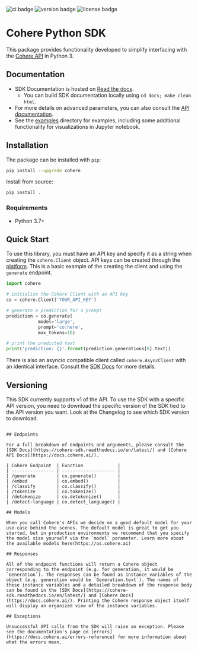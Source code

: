 ![ci badge](https://github.com/cohere-ai/cohere-python/actions/workflows/test.yaml/badge.svg)
![version badge](https://img.shields.io/pypi/v/cohere)
![license badge](https://img.shields.io/github/license/cohere-ai/cohere-python)

# Cohere Python SDK

This package provides functionality developed to simplify interfacing with the [Cohere API](https://docs.cohere.ai/) in Python 3.

## Documentation

* SDK Documentation is hosted on [Read the docs](https://cohere-sdk.readthedocs.io/en/latest/).
  * You can build SDK documentation locally using `cd docs; make clean html`.
* For more details on advanced parameters, you can also consult the [API documentation](https://docs.cohere.ai/reference/about).
* See the [examples](examples/) directory for examples, including  some additional functionality for visualizations in Jupyter notebook.

## Installation

The package can be installed with `pip`:

```bash
pip install --upgrade cohere
```

Install from source:

```bash
pip install .
```

### Requirements

- Python 3.7+

## Quick Start

To use this library, you must have an API key and specify it as a string when creating the `cohere.Client` object. API keys can be created through the [platform](https://os.cohere.ai). This is a basic example of the creating the client and using the `generate` endpoint.

```python
import cohere

# initialize the Cohere Client with an API Key
co = cohere.Client('YOUR_API_KEY')

# generate a prediction for a prompt
prediction = co.generate(
            model='large',
            prompt='co:here',
            max_tokens=10)

# print the predicted text
print('prediction: {}'.format(prediction.generations[0].text))
```

There is also an asyncio compatible client called `cohere.AsyncClient` with an identical interface. Consult the [SDK Docs](https://cohere-sdk.readthedocs.io/en/latest/) for more details.

## Versioning

This SDK currently supports v1 of the API. To use the SDK with a specific API version, you need to download the specific version of the SDK tied to the API version you want. Look at the Changelog to see which SDK version to download.
```

## Endpoints

For a full breakdown of endpoints and arguments, please consult the [SDK Docs](https://cohere-sdk.readthedocs.io/en/latest/) and [Cohere API Docs](https://docs.cohere.ai/).

| Cohere Endpoint  | Function             |
| ---------------- | -------------------- |
| /generate        | co.generate()        |
| /embed           | co.embed()           |
| /classify        | co.classify()        |
| /tokenize        | co.tokenize()        |
| /detokenize      | co.detokenize()      |
| /detect-language | co.detect_language() |

## Models

When you call Cohere's APIs we decide on a good default model for your use-case behind the scenes. The default model is great to get you started, but in production environments we recommend that you specify the model size yourself via the `model` parameter. Learn more about the available models here(https://os.cohere.ai)

## Responses

All of the endpoint functions will return a Cohere object corresponding to the endpoint (e.g. for generation, it would be `Generation`). The responses can be found as instance variables of the object (e.g. generation would be `Generation.text`). The names of these instance variables and a detailed breakdown of the response body can be found in the [SDK Docs](https://cohere-sdk.readthedocs.io/en/latest/) and [Cohere Docs](https://docs.cohere.ai/). Printing the Cohere response object itself will display an organized view of the instance variables.

## Exceptions

Unsuccessful API calls from the SDK will raise an exception. Please see the documentation's page on [errors](https://docs.cohere.ai/errors-reference) for more information about what the errors mean.
